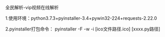 全民解析-vip视频在线解析

1.使用环境：python3.7.3+pyinstaller-3.4+pywin32-224+requests-2.22.0

2.pyinstaller打包命令：
  pyinstaller -F -w -i [ico文件路径.ico] [xxxx.py路径]
